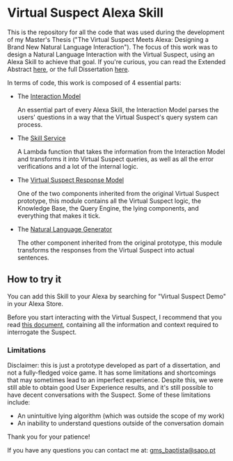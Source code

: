 # Virtual Suspect Alexa Skill

This is the repository for all the code that was used during the development of my Master's Thesis ("The Virtual Suspect Meets Alexa: Designing a Brand New Natural Language Interaction").
The focus of this work was to design a Natural Language Interaction with the Virtual Suspect, using an Alexa Skill to achieve that goal.
If you're curious, you can read the Extended Abstract [here](../tree/master/docs/Resumo_Alargado_Goncalo_Baptista.pdf), or the full Dissertation [here](../tree/master/docs/Dissertacao_Goncalo_Baptista.pdf).

In terms of code, this work is composed of 4 essential parts:

 - The [Interaction Model](../model)
 
     An essential part of every Alexa Skill, the Interaction Model parses the users' questions in a way that the Virtual Suspect's query system can process.
	 
 - The [Skill Service](../VirtualSuspectLamda)
 
     A Lambda function that takes the information from the Interaction Model and transforms it into Virtual Suspect queries, as well as all the error verifications and a lot of the internal logic.
	 
 - The [Virtual Suspect Response Model](../VirtualSuspect)
 
     One of the two components inherited from the original Virtual Suspect prototype, this module contains all the Virtual Suspect logic, the Knowledge Base, the Query Engine, the lying components, and everything that makes it tick.	
	
 - The [Natural Language Generator](../VirtualSuspectNaturalLanguage)
 
     The other component inherited from the original prototype, this module transforms the responses from the Virtual Suspect into actual sentences.
	 
## How to try it

You can add this Skill to your Alexa by searching for "Virtual Suspect Demo" in your Alexa Store.

Before you start interacting with the Virtual Suspect, I recommend that you read [this document](https://docs.google.com/document/d/1fLmwlODrWwCj-fKYrzdj9xXMwXVt9U2qY7ZSw8JDmxM/edit?usp=sharing), containing all the information and context required to interrogate the Suspect.

### Limitations

Disclaimer: this is just a prototype developed as part of a dissertation, and not a fully-fledged voice game. It has some limitations and shortcomings that may sometimes lead to an imperfect experience. Despite this, we were still able to obtain good User Experience results, and it's still possible to have decent conversations with the Suspect.
Some of these limitations include:
 - An unintuitive lying algorithm (which was outside the scope of my work)
 - An inability to understand questions outside of the conversation domain

Thank you for your patience!

If you have any questions you can contact me at: gms_baptista@sapo.pt